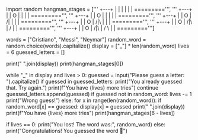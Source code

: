 import random 
hangman_stages = ['''
  +---+
  |   |
      |
      |
      |
      |
=========''', '''
  +---+
  |   |
  O   |
      |
      |
      |
=========''', '''
  +---+
  |   |
  O   |
  |   |
      |
      |
=========''', '''
  +---+
  |   |
  O   |
 /|   |
      |
      |
=========''', '''
  +---+
  |   |
  O   |
 /|\  |
      |
      |
=========''', '''
  +---+
  |   |
  O   |
 /|\  |
 /    |
      |
=========''', '''
  +---+
  |   |
  O   |
 /|\  |
 / \  |
      |
=========''']

words = ["Cristiano", "Messi", "Neymar"]
random_word = random.choice(words).capitalize()
display = ["_"] * len(random_word)
lives = 6
guessed_letters = []

print(" ".join(display))
print(hangman_stages[0])

while "_" in display and lives > 0:
    guessed = input("Please guess a letter: ").capitalize()
    if guessed in guessed_letters:
        print("You already guessed that. Try again.")
        print(f"You have {lives} more tries")
        continue
    guessed_letters.append(guessed)
    if guessed not in random_word:
        lives -= 1
        print("Wrong guess!")
    else:
        for x in range(len(random_word)):
            if random_word[x] == guessed:
                display[x] = guessed
    print(" ".join(display))
    print(f"You have {lives} more tries")
    print(hangman_stages[6 - lives])

if lives == 0:
    print("You lost! The word was:", random_word)
else:
    print("Congratulations! You guessed the word 🎉")


